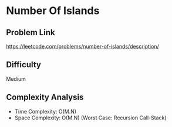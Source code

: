 # Number Of Islands

## Problem Link 
https://leetcode.com/problems/number-of-islands/description/

## Difficulty
Medium

## Complexity Analysis
- Time Complexity: O(M.N) 
- Space Complexity: O(M.N) (Worst Case: Recursion Call-Stack)


